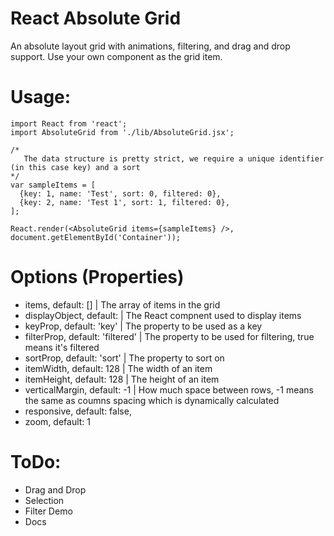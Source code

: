 React Absolute Grid
===================
An absolute layout grid with animations, filtering, and drag and drop support. Use your own component as the grid item.

Usage:
===

    import React from 'react';
    import AbsoluteGrid from './lib/AbsoluteGrid.jsx';
    
    /*
       The data structure is pretty strict, we require a unique identifier (in this case key) and a sort
    */
    var sampleItems = [
      {key: 1, name: 'Test', sort: 0, filtered: 0},
      {key: 2, name: 'Test 1', sort: 1, filtered: 0},
    ];
     
    React.render(<AbsoluteGrid items={sampleItems} />, document.getElementById('Container'));
    

Options (Properties)
=====

  * items, default: [] | The array of items in the grid
  * displayObject, default: <GridItem/> | The React compnent used to display items
  * keyProp, default: 'key' | The property to be used as a key 
  * filterProp, default: 'filtered' | The property to be used for filtering, true means it's filtered
  * sortProp, default: 'sort' | The property to sort on
  * itemWidth, default: 128 | The width of an item
  * itemHeight, default: 128 | The height of an item
  * verticalMargin, default: -1 | How much space between rows, -1 means the same as coumns spacing which is dynamically calculated
  * responsive, default: false,
  * zoom, default: 1

ToDo:
===

 * Drag and Drop
 * Selection
 * Filter Demo
 * Docs
